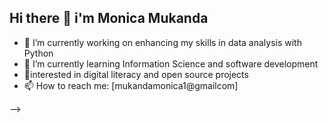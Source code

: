 ## Hi there 👋 i'm Monica Mukanda

- 🔭 I’m currently working on enhancing my skills in data analysis with Python
- 🌱 I’m currently learning Information Science and software development
- 🚀interested in digital literacy and open source projects
- 📫 How to reach me: [mukandamonica1@gmailcom]
  
-->
